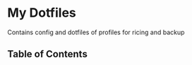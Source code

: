 # My Dotfiles

Contains config and dotfiles of profiles for ricing and backup

## Table of Contents


